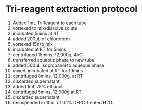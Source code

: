 
# Tri-reagent extraction protocol 


1. Added 1mL TriReagent to each tube
2. vortexed to mix/dissolve solute
3. incubated 5mins at RT
4. added 200uL of chloroform
5. vortexed 15s to mix
6. incubated at RT for 5mins
7. centrifuged 15mins, 12,000g, 4oC
8. transferred aqueous phase to new tube
9. added 500uL isopropanol to aqueous phase
10. mixed, incubated at RT for 10mins
11. centrifuged 8mins, 12,000g, at RT
12. discarded supernatant
13. added 1mL 75% ethanol
14. centrifuged 5mins, 12,000g at RT
15. discarded supernatant
16. resuspended in 10uL of 0.1% DEPC-treated H2O.
